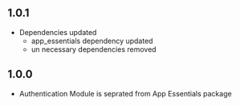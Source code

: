 ## 1.0.1

- Dependencies updated
  - app_essentials dependency updated
  - un necessary dependencies removed

## 1.0.0

- Authentication Module is seprated from App Essentials package
